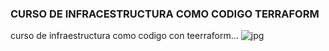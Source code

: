### CURSO DE INFRACESTRUCTURA COMO CODIGO TERRAFORM

curso de infraestructura como codigo con teerraform...
![jpg](https://user-images.githubusercontent.com/62717509/200887873-698719ed-1870-431b-8b09-549ff23b55d6.jpg)